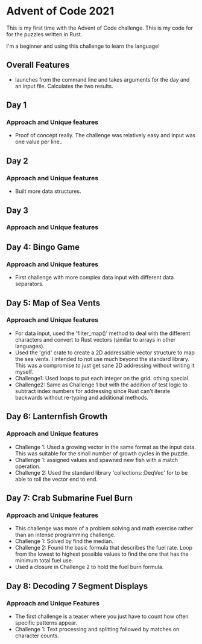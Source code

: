 # Advent of Code 2021
This is my first time with the Advent of Code challenge.  This is my code for for the puzzles written in Rust.

I'm a beginner and using this challenge to learn the language! 

## Overall Features
- launches from the command line and takes arguments for the day and an input file.  Calculates the two results.

## Day 1
### Approach and Unique features
- Proof of concept really.  The challenge was relatively easy and input was one value per line..

## Day 2
### Approach and Unique features
- Built more data structures.

## Day 3
### Approach and Unique features

## Day 4: Bingo Game
### Approach and Unique features
- First challenge with more complex data input with different data separators. 

## Day 5: Map of Sea Vents
### Approach and Unique features
- For data input, used the 'filter_map()' method to deal with the different characters and convert to Rust vectors (similar to arrays in other languages).
- Used the 'grid' crate to create a 2D addressable vector structure to map the sea vents. I intended to not use much beyond the standard library.  This was a compromise to just get sane 2D addressing without writing it myself.
- Challenge1: Used loops to put each integer on the grid. othing special. 
- Challenge2: Same as Challenge 1 but with the addition of test logic to subtract index numbers for addressing since Rust can't iterate backwards without re-typing and additional methods.

## Day 6: Lanternfish Growth
### Approach and Unique features
- Challenge 1: Used a growing vector in the same format as the input data.  This was suitable for the small number of growth cycles in the puzzle.
- Challenge 1: assigned values and spawned new fish with a match operation.
- Challenge 2: Used the standard library 'collections::DeqVec' for to be able to roll the vector end to end.

## Day 7: Crab Submarine Fuel Burn
### Approach and Unique features
- This challenge was more of a problem solving and math exercise rather than an intense programming challenge.
- Challenge 1: Solved by find the median.
- Challenge 2: Found the basic formula that describes the fuel rate.  Loop from the lowest to highest possible values to find the one that has the minimum total fuel use.
- Used a closure in Challenge 2 to hold the fuel burn formula.

## Day 8: Decoding 7 Segment Displays
### Approach and Unique Features
- The first challenge is a teaser where you just have to count how often specific patterns appear.
- Challenge 1: Text processing and splitting followed by matches on character counts.
